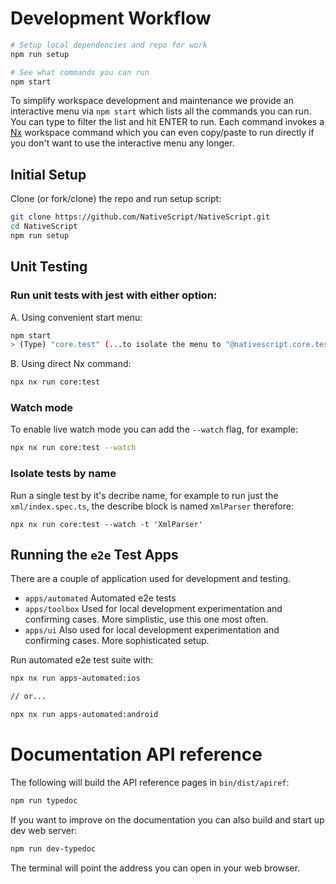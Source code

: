 Development Workflow
====================

```bash
# Setup local dependencies and repo for work
npm run setup

# See what commands you can run
npm start
```

To simplify workspace development and maintenance we provide an interactive menu via `npm start` which lists all the commands you can run. You can type to filter the list and hit ENTER to run. Each command invokes a [Nx](https://nx.dev) workspace command which you can even copy/paste to run directly if you don't want to use the interactive menu any longer.

## Initial Setup

Clone (or fork/clone) the repo and run setup script:

```bash
git clone https://github.com/NativeScript/NativeScript.git
cd NativeScript 
npm run setup
```

## Unit Testing

### Run unit tests with jest with either option:

A. Using convenient start menu:

```bash
npm start 
> (Type) "core.test" (...to isolate the menu to "@nativescript.core.test"), hit ENTER
```

B. Using direct Nx command:

```bash
npx nx run core:test
```

### Watch mode

To enable live watch mode you can add the `--watch` flag, for example:

```bash
npx nx run core:test --watch
```

### Isolate tests by name

Run a single test by it's decribe name, for example to run just the `xml/index.spec.ts`, the describe block is named `XmlParser` therefore:

```
npx nx run core:test --watch -t 'XmlParser' 
```

## Running the `e2e` Test Apps

There are a couple of application used for development and testing.
* `apps/automated` Automated e2e tests 
* `apps/toolbox` Used for local development experimentation and confirming cases. More simplistic, use this one most often.
* `apps/ui` Also used for local development experimentation and confirming cases. More sophisticated setup.

Run automated e2e test suite with:

```bash
npx nx run apps-automated:ios

// or...

npx nx run apps-automated:android
```

# Documentation API reference

The following will build the API reference pages in `bin/dist/apiref`:

```bash
npm run typedoc
```

If you want to improve on the documentation you can also build and start up dev web server:

```bash
npm run dev-typedoc
```

The terminal will point the address you can open in your web browser.
